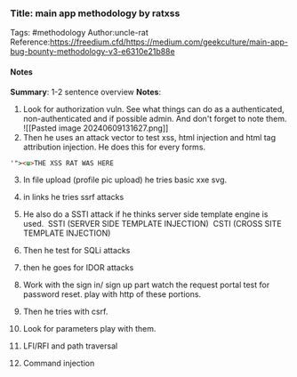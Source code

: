### Title: main app methodology by ratxss
Tags: #methodology
Author:uncle-rat
Reference:https://freedium.cfd/https://medium.com/geekculture/main-app-bug-bounty-methodology-v3-e6310e21b88e

#### Notes
**Summary**: 1-2 sentence overview
**Notes**:
1. Look for authorization vuln. See what things can do as a authenticated, non-authenticated and if possible admin. And don't forget to note them.
   ![[Pasted image 20240609131627.png]]
2. Then he uses an attack vector to test xss, html injection and html tag attribution injection. He does this for every forms.
```html
'"><u>THE XSS RAT WAS HERE
```
3. In file upload (profile pic upload) he tries basic xxe svg.
4. in links he tries ssrf attacks
5. He also do a SSTI attack if he thinks server side template engine is used.
	    SSTI (SERVER SIDE TEMPLATE INJECTION) 
	    CSTI (CROSS SITE TEMPLATE INJECTION)

6. Then he test for SQLi attacks
7. then he goes for IDOR attacks
8. Work with the sign in/ sign up part
   watch the request portal
   test for password reset.
   play with http of these portions.
9. Then he tries with csrf.
10. Look for parameters play with them.
11. LFI/RFI and path traversal
12. Command injection

